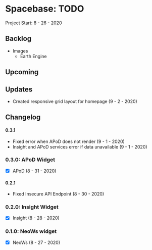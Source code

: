 Spacebase: TODO
=========================================================================

Project Start: 8 - 26 - 2020

Backlog
-------------------------------------------------------------------------

- Images
    - Earth Engine

Upcoming
-------------------------------------------------------------------------

Updates
-------------------------------------------------------------------------

- Created responsive grid layout for homepage (9 - 2 - 2020)

Changelog
-------------------------------------------------------------------------

#### 0.3.1

- Fixed error when APoD does not render (9 - 1 - 2020)
- Insight and APoD services error if data unavailable (9 - 1 - 2020)

### 0.3.0: APoD Widget

- [x] APoD (8 - 31 - 2020)

#### 0.2.1

- Fixed Insecure API Endpoint (8 - 30 - 2020)

### 0.2.0: Insight Widget

- [x] Insight (8 - 28 - 2020)

### 0.1.0: NeoWs widget

- [x] NeoWs (8 - 27 - 2020)